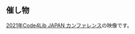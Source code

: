 ## 催し物

[2021年Code4Lib JAPAN カンファレンス](https://www.youtube.com/watch?v=YtolWAmxEAo&t=2415s)の映像です。



